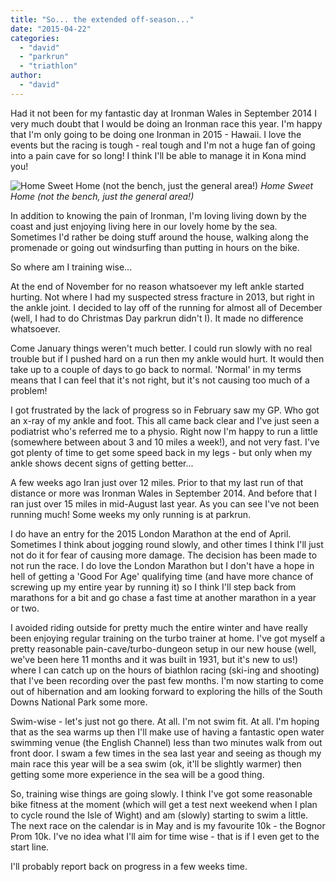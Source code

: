 ```yaml
---
title: "So... the extended off-season..."
date: "2015-04-22"
categories: 
  - "david"
  - "parkrun"
  - "triathlon"
author: 
  - "david"
---
```


Had it not been for my fantastic day at Ironman Wales in September 2014 I very much doubt that I would be doing an Ironman race this year. I'm happy that I'm only going to be doing one Ironman in 2015 - Hawaii. I love the events but the racing is tough - real tough and I'm not a huge fan of going into a pain cave for so long! I think I'll be able to manage it in Kona mind you!

![Home Sweet Home (not the bench, just the general area!)](/images/2015/20150422-6572-299x400.jpg) 
*Home Sweet Home (not the bench, just the general area!)*

In addition to knowing the pain of Ironman, I'm loving living down by the coast and just enjoying living here in our lovely home by the sea. Sometimes I'd rather be doing stuff around the house, walking along the promenade or going out windsurfing than putting in hours on the bike.

So where am I training wise...

At the end of November for no reason whatsoever my left ankle started hurting. Not where I had my suspected stress fracture in 2013, but right in the ankle joint. I decided to lay off of the running for almost all of December (well, I had to do Christmas Day parkrun didn't I). It made no difference whatsoever.

Come January things weren't much better. I could run slowly with no real trouble but if I pushed hard on a run then my ankle would hurt. It would then take up to a couple of days to go back to normal. 'Normal' in my terms means that I can feel that it's not right, but it's not causing too much of a problem!

I got frustrated by the lack of progress so in February saw my GP. Who got an x-ray of my ankle and foot. This all came back clear and I've just seen a podiatrist who's referred me to a physio. Right now I'm happy to run a little (somewhere between about 3 and 10 miles a week!), and not very fast. I've got plenty of time to get some speed back in my legs - but only when my ankle shows decent signs of getting better...

A few weeks ago Iran just over 12 miles. Prior to that my last run of that distance or more was Ironman Wales in September 2014. And before that I ran just over 15 miles in mid-August last year. As you can see I've not been running much! Some weeks my only running is at parkrun.

I do have an entry for the 2015 London Marathon at the end of April. Sometimes I think about jogging round slowly, and other times I think I'll just not do it for fear of causing more damage. The decision has been made to not run the race. I do love the London Marathon but I don't have a hope in hell of getting a 'Good For Age' qualifying time (and have more chance of screwing up my entire year by running it) so I think I'll step back from marathons for a bit and go chase a fast time at another marathon in a year or two.

I avoided riding outside for pretty much the entire winter and have really been enjoying regular training on the turbo trainer at home. I've got myself a pretty reasonable pain-cave/turbo-dungeon setup in our new house (well, we've been here 11 months and it was built in 1931, but it's new to us!) where I can catch up on the hours of biathlon racing (ski-ing and shooting) that I've been recording over the past few months. I'm now starting to come out of hibernation and am looking forward to exploring the hills of the South Downs National Park some more.

Swim-wise - let's just not go there. At all. I'm not swim fit. At all. I'm hoping that as the sea warms up then I'll make use of having a fantastic open water swimming venue (the English Channel) less than two minutes walk from out front door. I swam a few times in the sea last year and seeing as though my main race this year will be a sea swim (ok, it'll be slightly warmer) then getting some more experience in the sea will be a good thing.

So, training wise things are going slowly. I think I've got some reasonable bike fitness at the moment (which will get a test next weekend when I plan to cycle round the Isle of Wight) and am (slowly) starting to swim a little. The next race on the calendar is in May and is my favourite 10k - the Bognor Prom 10k. I've no idea what I'll aim for time wise - that is if I even get to the start line.

I'll probably report back on progress in a few weeks time.

